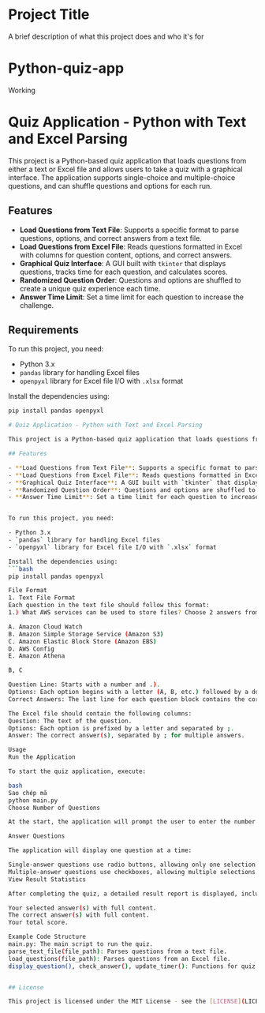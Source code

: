 
# Project Title

A brief description of what this project does and who it's for

# Python-quiz-app
Working
# Quiz Application - Python with Text and Excel Parsing

This project is a Python-based quiz application that loads questions from either a text or Excel file and allows users to take a quiz with a graphical interface. The application supports single-choice and multiple-choice questions, and can shuffle questions and options for each run.

## Features

- **Load Questions from Text File**: Supports a specific format to parse questions, options, and correct answers from a text file.
- **Load Questions from Excel File**: Reads questions formatted in Excel with columns for question content, options, and correct answers.
- **Graphical Quiz Interface**: A GUI built with `tkinter` that displays questions, tracks time for each question, and calculates scores.
- **Randomized Question Order**: Questions and options are shuffled to create a unique quiz experience each time.
- **Answer Time Limit**: Set a time limit for each question to increase the challenge.

## Requirements

To run this project, you need:

- Python 3.x
- `pandas` library for handling Excel files
- `openpyxl` library for Excel file I/O with `.xlsx` format

Install the dependencies using:
```bash
pip install pandas openpyxl

# Quiz Application - Python with Text and Excel Parsing

This project is a Python-based quiz application that loads questions from either a text or Excel file and allows users to take a quiz with a graphical interface. The application supports single-choice and multiple-choice questions, and can shuffle questions and options for each run.

## Features

- **Load Questions from Text File**: Supports a specific format to parse questions, options, and correct answers from a text file.
- **Load Questions from Excel File**: Reads questions formatted in Excel with columns for question content, options, and correct answers.
- **Graphical Quiz Interface**: A GUI built with `tkinter` that displays questions, tracks time for each question, and calculates scores.
- **Randomized Question Order**: Questions and options are shuffled to create a unique quiz experience each time.
- **Answer Time Limit**: Set a time limit for each question to increase the challenge.


To run this project, you need:

- Python 3.x
- `pandas` library for handling Excel files
- `openpyxl` library for Excel file I/O with `.xlsx` format

Install the dependencies using:
```bash
pip install pandas openpyxl

File Format
1. Text File Format
Each question in the text file should follow this format:
1.) What AWS services can be used to store files? Choose 2 answers from the options below.

A. Amazon Cloud Watch
B. Amazon Simple Storage Service (Amazon S3)
C. Amazon Elastic Block Store (Amazon EBS)
D. AWS Config
E. Amazon Athena

B, C

Question Line: Starts with a number and .).
Options: Each option begins with a letter (A, B, etc.) followed by a dot and the option text.
Correct Answers: The last line for each question block contains the correct answers, separated by commas.

The Excel file should contain the following columns:
Question: The text of the question.
Options: Each option is prefixed by a letter and separated by ;.
Answer: The correct answer(s), separated by ; for multiple answers.

Usage
Run the Application

To start the quiz application, execute:

bash
Sao chép mã
python main.py
Choose Number of Questions

At the start, the application will prompt the user to enter the number of questions they wish to attempt. Enter a number (up to the maximum available) to proceed.

Answer Questions

The application will display one question at a time:

Single-answer questions use radio buttons, allowing only one selection.
Multiple-answer questions use checkboxes, allowing multiple selections.
View Result Statistics

After completing the quiz, a detailed result report is displayed, including:

Your selected answer(s) with full content.
The correct answer(s) with full content.
Your total score.

Example Code Structure
main.py: The main script to run the quiz.
parse_text_file(file_path): Parses questions from a text file.
load_questions(file_path): Parses questions from an Excel file.
display_question(), check_answer(), update_timer(): Functions for quiz logic, time tracking, and feedback.


## License

This project is licensed under the MIT License - see the [LICENSE](LICENSE) file for details.

